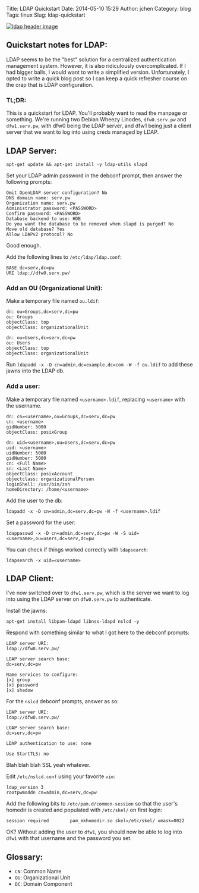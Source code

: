 Title: LDAP Quickstart
Date: 2014-05-10 15:29
Author: jchen
Category: blog
Tags: linux
Slug: ldap-quickstart

[![ldap header image](/thumbs/ldap_thumbnail_wide.jpg)](/img/ldap.jpg)

## Quickstart notes for LDAP:

LDAP seems to be the "best" solution for a centralized authentication
management system. However, it is also ridiculously overcomplicated. If I had
bigger balls, I would want to write a simplified version. Unfortunately, I
opted to write a quick blog post so I can keep a quick refresher course on the
crap that is LDAP configuration.

### TL;DR:

This is a quickstart for LDAP. You'll probably want to read the manpage or
something. We're running two Debian Wheezy Linodes, `dfw0.serv.pw` and
`dfw1.serv.pw`, with dfw0 being the LDAP server, and dfw1 being just a client
server that we want to log into using creds managed by LDAP.

## LDAP Server:

`apt-get update && apt-get install -y ldap-utils slapd`

Set your LDAP admin password in the debconf prompt, then answer the following
prompts:

```
Omit OpenLDAP server configuration? No
DNS domain name: serv.pw
Organization name: serv.pw
Administrator password: <PASSWORD>
Confirm password: <PASSWORD>
Database backend to use: HDB
Do you want the database to be removed when slapd is purged? No
Move old database? Yes
Allow LDAPv2 protocol? No
```

Good enough.

Add the following lines to `/etc/ldap/ldap.conf`:

```
BASE dc=serv,dc=pw
URI ldap://dfw0.serv.pw/
```

### Add an OU (Organizational Unit):

Make a temporary file named `ou.ldif`:

```
dn: ou=Groups,dc=serv,dc=pw
ou: Groups
objectClass: top
objectClass: organizationalUnit

dn: ou=Users,dc=serv,dc=pw
ou: Users
objectClass: top
objectClass: organizationalUnit
```

Run `ldapadd -x -D cn=admin,dc=example,dc=com -W -f ou.ldif` to add these jawns
into the LDAP db.

### Add a user:

Make a temporary file named `<username>.ldif`, replacing `<username>` with the
username.

```
dn: cn=<username>,ou=Groups,dc=serv,dc=pw
cn: <username>
gidNumber: 5000
objectClass: posixGroup

dn: uid=<username>,ou=Users,dc=serv,dc=pw
uid: <username>
uidNumber: 5000
gidNumber: 5000
cn: <Full Name>
sn: <Last Name>
objectClass: posixAccount
objectclass: organizationalPerson
loginShell: /usr/bin/zsh
homeDirectory: /home/<username>
```

Add the user to the db:

```
ldapadd -x -D cn=admin,dc=serv,dc=pw -W -f <username>.ldif
```

Set a password for the user:

```
ldappasswd -x -D cn=admin,dc=serv,dc=pw -W -S uid=<username>,ou=users,dc=serv,dc=pw
```

You can check if things worked correctly with `ldapsearch`:

```
ldapsearch -x uid=<username>
```

## LDAP Client:

I've now switched over to `dfw1.serv.pw`, which is the server we want to log
into using the LDAP server on `dfw0.serv.pw` to authenticate.

Install the jawns:

```
apt-get install libpam-ldapd libnss-ldapd nslcd -y
```

Respond with something similar to what I got here to the debconf prompts:

```
LDAP server URI:
ldap://dfw0.serv.pw/

LDAP server search base:
dc=serv,dc=pw

Name services to configure:
[x] group
[x] password
[x] shadow
```

For the `nslcd` debconf prompts, answer as so:

```
LDAP server URI:
ldap://dfw0.serv.pw/

LDAP server search base:
dc=serv,dc=pw

LDAP authentication to use: none

Use StartTLS: no
```

Blah blah blah SSL yeah whatever.

Edit `/etc/nslcd.conf` using your favorite `vim`:

```
ldap_version 3
rootpwmoddn cn=admin,dc=serv,dc=pw
```

Add the following bits to `/etc/pam.d/common-session` so that the user's
homedir is created and populated with `/etc/skel/` on first login:

```
session required        pam_mkhomedir.so skel=/etc/skel/ umask=0022
```

OK? Without adding the user to `dfw1`, you should now be able to log into
`dfw1` with that username and the password you set.

## Glossary:

* `CN`: Common Name
* `OU`: Organizational Unit
* `DC`: Domain Component
